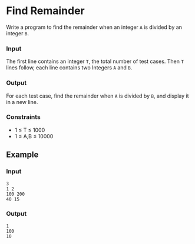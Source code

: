 # Find Remainder

Write a program to find the remainder when an integer `A` is divided by an integer `B`.

### Input

The first line contains an integer `T`, the total number of test cases. Then `T` lines follow, each line contains two Integers `A` and `B`.

### Output

For each test case, find the remainder when `A` is divided by `B`, and display it in a new line.

### Constraints

- 1 ≤ T ≤ 1000
- 1 ≤ A,B ≤ 10000

## Example

### Input

```shell
3
1 2
100 200
40 15
```

### Output

```shell
1
100
10
```
